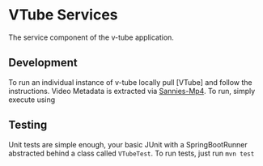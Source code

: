 # VTube Services

The service component of the v-tube application. 

## Development

To run an individual instance of v-tube locally pull [VTube] and follow the instructions. Video Metadata is extracted via [Sannies-Mp4]. To run, simply execute using 

## Testing

Unit tests are simple enough, your basic JUnit with a SpringBootRunner abstracted behind a class called `VTubeTest`. To run tests, just run `mvn test`

[VTube-UI]: https://github.com/darth-json/vtube
[Sannies-Mp4]: https://github.com/sannies/mp4parser